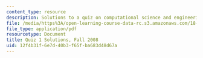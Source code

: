 ```yaml
---
content_type: resource
description: Solutions to a quiz on computational science and engineering.
file: /media/https%3A/open-learning-course-data-rc.s3.amazonaws.com/18-085-computational-science-and-engineering-i-fall-2008/12f4b31f6e7d40b3f65fba683d48d67a_quiz1sol_f08.pdf
file_type: application/pdf
resourcetype: Document
title: Quiz 1 Solutions, Fall 2008
uid: 12f4b31f-6e7d-40b3-f65f-ba683d48d67a
---
```

